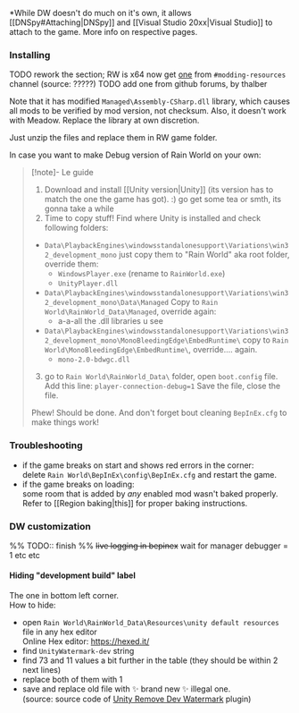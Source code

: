 *While DW doesn't do much on it's own, it allows [[DNSpy#Attaching|DNSpy]] and [[Visual Studio 20xx|Visual Studio]] to attach to the game. More info on respective pages.
### Installing 
TODO rework the section; RW is x64 now
get [one](https://nqywadcmwusjqlrg.public.blob.vercel-storage.com/notes/files/coding/DebugWorld-rvrKbEeqowXM2GOMBub4GDKEjJfkuZ.zip) from `#modding-resources` channel (source: ?????)
TODO add one from github forums, by thalber

Note that it has modified `Managed\Assembly-CSharp.dll` library, which causes all mods to be verified by mod version, not checksum. Also, it doesn't work with Meadow. Replace the library at own discretion.

Just unzip the files and replace them in RW game folder.  

In case you want to make Debug version of Rain World on your own:
> [!note]- Le guide
> 1)  Download and install [[Unity version|Unity]] (its version has to match the one the game has got). :)
> go get some tea or smth, its gonna take a while
> 2)  Time to copy stuff!
> Find where Unity is installed and check following folders:
> - `Data\PlaybackEngines\windowsstandalonesupport\Variations\win32_development_mono`
> 	 just copy them to "Rain World" aka root folder, override them:
> 	- `WindowsPlayer.exe` (rename to `RainWorld.exe`)
> 	- `UnityPlayer.dll`
 > - `Data\PlaybackEngines\windowsstandalonesupport\Variations\win32_development_mono\Data\Managed`
 > 	Copy to `Rain World\RainWorld_Data\Managed`, override again:
> 	- a-a-all the .dll libraries u see 
  > - `Data\PlaybackEngines\windowsstandalonesupport\Variations\win32_development_mono\MonoBleedingEdge\EmbedRuntime\`
  > 	copy to `Rain World\MonoBleedingEdge\EmbedRuntime\`, override.... again.
> 	- `mono-2.0-bdwgc.dll`
> 
 >3) go to `Rain World\RainWorld_Data\` folder, open `boot.config` file. Add this line:
> `player-connection-debug=1`
> Save the file, close the file.
> 
> Phew! Should be done.
> And don't forget bout cleaning `BepInEx.cfg` to make things work!

### Troubleshooting
- if the game breaks on start and shows red errors in the corner:  
	delete `Rain World\BepInEx\config\BepInEx.cfg` and restart the game.  
- if the game breaks on loading:  
	some room that is added by *any* enabled mod wasn't baked properly. Refer to [[Region baking|this]] for proper baking instructions.  


### DW customization
%% TODO:: finish %%
~~live logging in bepinex~~
wait for manager debugger = 1
etc etc

#### Hiding "development build" label
The one in bottom left corner.  
How to hide:  
- open `Rain World\RainWorld_Data\Resources\unity default resources` file in any hex editor  
Online Hex editor: https://hexed.it/
- find `UnityWatermark-dev` string
- find 73 and 11 values a bit further in the table (they should be within 2 next lines)
- replace both of them with 1
- save and replace old file with ✨ brand new ✨ illegal one.  
(source: source code of [Unity Remove Dev Watermark](https://github.com/kyubuns/UnityRemoveDevWatermark/blob/main/Assets/RemoveDevWatermark/Editor/BuildPostProcessor.cs) plugin)
